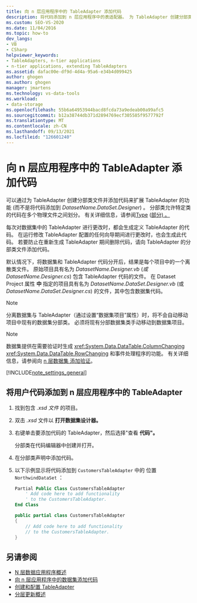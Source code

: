 ```yaml
---
title: 向 n 层应用程序中的 TableAdapter 添加代码
description: 将代码添加到 n 层应用程序中的表适配器。 为 TableAdapter 创建分部类文件，并添加 (而不是 DatasetName.DataSet.Designer) 。
ms.custom: SEO-VS-2020
ms.date: 11/04/2016
ms.topic: how-to
dev_langs:
- VB
- CSharp
helpviewer_keywords:
- TableAdapters, n-tier applications
- n-tier applications, extending TableAdapters
ms.assetid: dafac00e-df9d-4d4a-95a6-e34b4d099425
author: ghogen
ms.author: ghogen
manager: jmartens
ms.technology: vs-data-tools
ms.workload:
- data-storage
ms.openlocfilehash: 55b6a64953944bacd8fcda73a9edeab00a99afc5
ms.sourcegitcommit: b12a38744db371d2894769ecf305585f9577792f
ms.translationtype: MT
ms.contentlocale: zh-CN
ms.lasthandoff: 09/13/2021
ms.locfileid: "126601240"
---
```

# <a name="add-code-to-tableadapters-in-n-tier-applications"></a>向 n 层应用程序中的 TableAdapter 添加代码
可以通过为 TableAdapter 创建分部类文件并添加代码来扩展 TableAdapter 的功能 (而不是将代码添加到 *DatasetName.DataSet.Designer*) 。 分部类允许特定类的代码在多个物理文件之间划分。 有关详细信息，请参阅[Type](/dotnet/visual-basic/language-reference/modifiers/partial) ([部分) 。 ](/dotnet/csharp/language-reference/keywords/partial-type)

每次对数据集中的 TableAdapter 进行更改时，都会生成定义 TableAdapter 的代码。 在运行修改 TableAdapter 配置的任何向导期间进行更改时，也会生成此代码。 若要防止在重新生成 TableAdapter 期间删除代码，请向 TableAdapter 的分部类文件添加代码。

默认情况下，将数据集和 TableAdapter 代码分开后，结果是每个项目中的一个离散类文件。 原始项目具有名为 *DatasetName.Designer.vb* (*或 DatasetName.Designer.cs*) 包含 TableAdapter 代码的文件。 在 Dataset Project 属性 **中** 指定的项目具有名为 *DatasetName.DataSet.Designer.vb* (或 *DatasetName.DataSet.Designer.cs*) 的文件，其中包含数据集代码。

> [!NOTE]
> 分离数据集与 TableAdapter（通过设置“数据集项目”属性）时，将不会自动移动项目中现有的数据集分部类。 必须将现有分部数据集类手动移动到数据集项目。

> [!NOTE]
> 数据集提供在需要验证时生成 <xref:System.Data.DataTable.ColumnChanging> <xref:System.Data.DataTable.RowChanging> 和事件处理程序的功能。 有关详细信息，请参阅向 [n 层数据集 添加验证](../data-tools/add-validation-to-an-n-tier-dataset.md)。

[!INCLUDE[note_settings_general](../data-tools/includes/note_settings_general_md.md)]

## <a name="to-add-user-code-to-a-tableadapter-in-an-n-tier-application"></a>将用户代码添加到 n 层应用程序中的 TableAdapter

1. 找到包含 *.xsd 文件* 的项目。

2. 双击 *.xsd* 文件以 **打开数据集设计器。**

3. 右键单击要添加代码的 TableAdapter，然后选择"查看 **代码"。**

     分部类在代码编辑器中创建并打开。

4. 在分部类声明中添加代码。

5. 以下示例显示将代码添加到 `CustomersTableAdapter` 中的 位置 `NorthwindDataSet` ：

    ```vb
    Partial Public Class CustomersTableAdapter
        ' Add code here to add functionality
        ' to the CustomersTableAdapter.
    End Class
    ```

    ```csharp
    public partial class CustomersTableAdapter
    {
        // Add code here to add functionality
        // to the CustomersTableAdapter.
    }
    ```

## <a name="see-also"></a>另请参阅

- [N 层数据应用程序概述](../data-tools/n-tier-data-applications-overview.md)
- [向 n 层应用程序中的数据集添加代码](../data-tools/add-code-to-datasets-in-n-tier-applications.md)
- [创建和配置 TableAdapter](create-and-configure-tableadapters.md)
- [分层更新概述](hierarchical-update.md)
